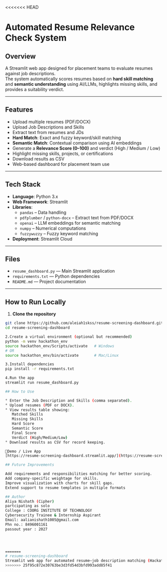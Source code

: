 <<<<<<< HEAD
# Automated Resume Relevance Check System

## Overview
A Streamlit web app designed for placement teams to evaluate resumes against job descriptions.  
The system automatically scores resumes based on **hard skill matching** and **semantic understanding** using AI/LLMs, highlights missing skills, and provides a suitability verdict.

---

## Features
- Upload multiple resumes (PDF/DOCX)
- Upload Job Descriptions and Skills
- Extract text from resumes and JDs
- **Hard Match**: Exact and fuzzy keyword/skill matching
- **Semantic Match**: Contextual comparison using AI embeddings
- Generate a **Relevance Score (0–100)** and verdict (High / Medium / Low)
- Highlight missing skills, projects, or certifications
- Download results as CSV
- Web-based dashboard for placement team use

---

## Tech Stack
- **Language**: Python 3.x
- **Web Framework**: Streamlit
- **Libraries**:
  - `pandas` – Data handling
  - `pdfplumber` / `python-docx` – Extract text from PDF/DOCX
  - `openai` – LLM embeddings for semantic matching
  - `numpy` – Numerical computations
  - `fuzzywuzzy` – Fuzzy keyword matching
- **Deployment**: Streamlit Cloud

---

## Files
- `resume_dashboard.py` — Main Streamlit application
- `requirements.txt` — Python dependencies
- `README.md` — Project documentation

---

## How to Run Locally

1. **Clone the repository**
```bash
git clone https://github.com/aleiah1skss/resume-screening-dashboard.git
cd resume-screening-dashboard

2.Create a virtual environment (optional but recommended)
python -m venv hackathon_env
source hackathon_env/Scripts/activate   # Windows
# OR
source hackathon_env/bin/activate       # Mac/Linux

3.Install dependencies
pip install -r requirements.txt

4.Run the app
streamlit run resume_dashboard.py

## How to Use

° Enter the Job Description and Skills (comma separated).
° Upload resumes (PDF or DOCX).
° View results table showing:
   Matched Skills
   Missing Skills
   Hard Score
   Semantic Score
   Final Score
   Verdict (High/Medium/Low)
° Download results as CSV for record keeping.

🔗Demo / Live App
[https://resume-screening-dashboard.streamlit.app/](https://resume-screening-dashboard.streamlit.app/)

## Future Improvements

Add requirements and responsibilities matching for better scoring.
Add company-specific weightage for skills.
Improve visualization with charts for skill gaps.
Extend support to resume templates in multiple formats

## Author
Aliya Nishath (Cipher)
partcipating as solo
College : COORG INSTITUTE OF TECHNOLOGY
Cybersecurity Trainee & Internship Aspirant
Email: aalianishath1005@gmail.com
Phn no.: 8496001161
passout year : 2027



 
=======
# resume-screening-dashboard
Streamlit web app for automated resume–job description matching (Hackathon project)
>>>>>>> 25f95c872e30763be3d3fd54d3bfd993add85f41
